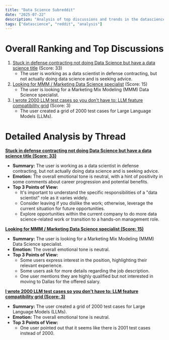 ```yaml
---
title: "Data Science Subreddit"
date: "2025-07-22"
description: "Analysis of top discussions and trends in the datascience subreddit"
tags: ["datascience", "reddit", "analysis"]
---
```


# Overall Ranking and Top Discussions
1.  [Stuck in defense contracting not doing Data Science but have a data science title](https://www.reddit.com/r/datascience/comments/1m6jx39/stuck_in_defense_contracting_not_doing_data/) (Score: 33)
    *   The user is working as a data scientist in defense contracting, but not actually doing data science and is seeking advice.
2.  [Looking for MMM / Marketing Data Science specialist](https://www.reddit.com/r/datascience/comments/1m5xn63/looking_for_mmm_marketing_data_science_specialist/) (Score: 15)
    *   The user is looking for a Marketing Mix Modeling (MMM) Data Science specialist.
3.  [I wrote 2000 LLM test cases so you don't have to: LLM feature compatibility grid](https://www.reddit.com/r/datascience/comments/1m6h3f0/i_wrote_2000_llm_test_cases_so_you_dont_have_to/) (Score: 3)
    *   The user created a grid of 2000 test cases for Large Language Models (LLMs).

# Detailed Analysis by Thread
**[Stuck in defense contracting not doing Data Science but have a data science title (Score: 33)](https://www.reddit.com/r/datascience/comments/1m6jx39/stuck_in_defense_contracting_not_doing_data/)**
*  **Summary:** The user is working as a data scientist in defense contracting, but not actually doing data science and is seeking advice.
*  **Emotion:** The overall emotional tone is neutral, with a hint of positivity in some comments about career progression and potential benefits.
*  **Top 3 Points of View:**
    *   It's important to understand the specific responsibilities of a "data scientist" role as it varies widely.
    *   Consider leaving if you dislike the work; otherwise, leverage the current situation for future opportunities.
    *   Explore opportunities within the current company to do more data science-related work or transition to a hands-on management role.

**[Looking for MMM / Marketing Data Science specialist (Score: 15)](https://www.reddit.com/r/datascience/comments/1m5xn63/looking_for_mmm_marketing_data_science_specialist/)**
*  **Summary:** The user is looking for a Marketing Mix Modeling (MMM) Data Science specialist.
*  **Emotion:** The overall emotional tone is neutral.
*  **Top 3 Points of View:**
    *   Some users express interest in the position, highlighting their relevant experience.
    *   Some users ask for more details regarding the job description.
    *   One user mentions they are highly qualified but not interested in moving to Dallas for the offered salary.

**[I wrote 2000 LLM test cases so you don't have to: LLM feature compatibility grid (Score: 3)](https://www.reddit.com/r/datascience/comments/1m6h3f0/i_wrote_2000_llm_test_cases_so_you_dont_have_to/)**
*  **Summary:** The user created a grid of 2000 test cases for Large Language Models (LLMs).
*  **Emotion:** The overall emotional tone is neutral.
*  **Top 3 Points of View:**
    *   One user pointed out that it seems like there is 2001 test cases instead of 2000.
